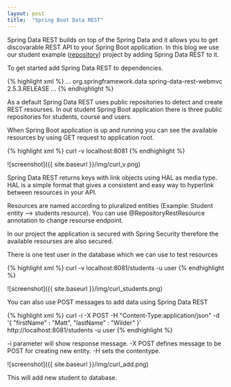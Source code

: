 ```yaml
---
layout: post
title:  "Spring Boot Data REST"
---
```

Spring Data REST builds on top of the Spring Data and it allows you to get discovarable REST API to your Spring Boot application. In this blog we use our student example ([repository](https://github.com/juhahinkula/StudentListFinal.git)) project by adding Spring Data REST to it.

To get started add Spring Data REST to dependencies.

{% highlight xml %}
<dependencies>
    ...
    <dependency>
        <groupId>org.springframework.data</groupId>
        <artifactId>spring-data-rest-webmvc</artifactId>
        <version>2.5.3.RELEASE</version>
    </dependency>
    ...
</dependencies>
{% endhighlight %}

As a default Spring Data REST uses public repositories to detect and create REST resourses. In out student Spring Boot application there is three public repositories for students, course and users.

When Spring Boot application is up and running you can see the available resources by using GET request to application root.

{% highlight xml %}
curl -v localhost:8081
{% endhighlight %}

![screenshot]({{ site.baseurl }}/img/curl_v.png)

Spring Data REST returns keys with link objects using HAL as media type. HAL is a simple format that gives a consistent and easy way to hyperlink between resources in your API.

Resources are named according to pluralized entities (Example: Student entity --> students resource). You can use @RepositoryRestResource annotation to change resourse endpoint.

In our project the application is secured with Spring Security therefore the available resourses are also secured. 

There is one test user in the database which we can use to test resources

{% highlight xml %}
curl -v localhost:8081/students -u user
{% endhighlight %}

![screenshot]({{ site.baseurl }}/img/curl_students.png)

You can also use POST messages to add data using Spring Data REST

{% highlight xml %}
curl -i -X POST -H "Content-Type:application/json" -d '{  "firstName" : "Matt",  "lastName" : "Wilder" }' http://localhost:8081/students -u user
{% endhighlight %}

-i parameter will show response message. -X POST defines message to be POST for creating new entity. -H sets the contentype.

![screenshot]({{ site.baseurl }}/img/curl_add.png)

This will add new student to database.
